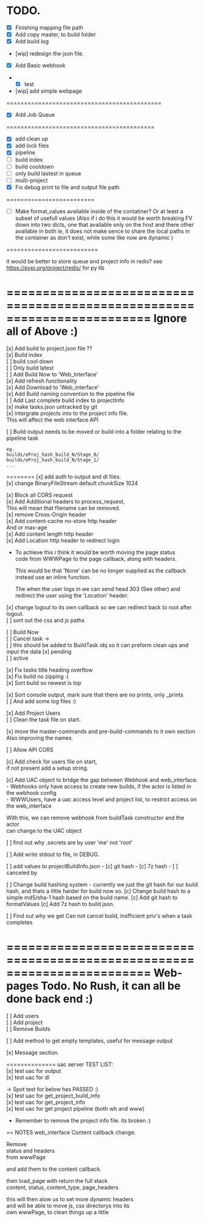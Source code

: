 # TODO.

- [x] Finishing mapping file path
- [x] Add copy master, to build folder
- [x] Add build log
- [wip] redesign the json file.

- [x] Add Basic webhook
- - [x] test 
- [wip] add simple webpage

============================================

- [x] Add Job Queue

==========================================
- [x] add clean up
- [x] add lock files
- [x] pipeline
- [ ] build index
- [ ] build cooldown
- [ ] only build lastest in queue
- [ ] multi-project
- [x] Fix debug print to file and output file path 

=========================

- [ ] Make format_values available inside of the contatiner?
      Or at least a subset of usefull values
      (Also if i do this it would be worth breaking FV down into two dicts,
       one that available only on the host and there other available in both
       ie, it does not make sence to share the local paths in the container
       as don't exist, while some like now are dynamic )

==========================

it would be better to store queue and project info in redis?
see https://pypi.org/project/redis/ for py lib

========================================================================
Ignore all of Above :)
========================================================================

[x] Add build to project.json file  ??  
[x] Build index  
[ ] build cool down  
[ ] Only build latest  
[ ] Add Build Now to 'Web_Interface'  
[x] Add refresh functionality  
[x] Add Download to 'Web_interface'  
[x] Add Build naming convention to the pipeline file  
[ ] Add Last complete build index to projectInfo   
[x] make tasks.json untracked by git   
[x] intergrate projects into to the project info file.  
    This will affect the web interface API    
    
[ ] Build output needs to be moved or build into a folder relating to the pipeline task
```
eg.
builds/eProj_hash_build_N/Stage_0/
builds/eProj_hash_build_N/Stage_1/
... 
```
    
========
[x] add auth to output and dl files.  
[x] change BinaryFileStream default chunkSize 1024  

[x] Block all CORS request  
[x] Add Additional headers to process_request,  
    This will mean that filename can be removed.  
[x] remove Cross-Origin header  
[x] Add content-cache no-store http header   
    And or max-age  
[x] Add content length http header  
[x] Add Location http header to redirect login  
  - To achieve this i think it would be worth moving the page status   
    code from WWWPage to the page callback, along with headers.  
    
    This would be that 'None' can be no longer supplied as the callback  
    instead use an inline function.  
    
    The when the user logs in we can send head 303 (See other) and  
    redirect the user using the 'Location' header.  

[x] change logout to its own callback so we can redirect back to root after logout.   
[ ] sort out the css and js paths  

[ ] Build Now  
[ ] Cancel task ->   
    [ ] this should be added to BuildTask obj so it can preform clean ups and input the data
    [x] pending    
    [ ] active  

[x] Fix tasks title heading overflow  
[x] Fix build no zipping :(  
[x] Sort build so newest is top  

[x] Sort console output, mark sure that there are no prints, only _prints  
[ ] And add some log files :)  

[x] Add Project Users  
[ ] Clean the task file on start.  

[x] move the master-commands and pre-build-commands to it own section  
    Also improving the names.  
    
[ ] Allow API CORS  
    
[c] Add check for users file on start,  
    if not present add a setup string.  
    
[c] Add UAC object to bridge the gap between Webhook and web_interface.  
    - Webhooks only have access to create new builds, if the actor is listed in the webhook config  
    - WWWUsers, have a uac access level and project list, to restrict access on the web_interface  
    
With this, we can remove webhook from buildTask constructor and the actor  
can change to the UAC object  

[ ] find out why .secrets are by user 'me' not 'root'  

[ ] Add write stdout to file, in DEBUG.  

[ ] add values to projectBuildInfo.json
    - [c] git hash
    - [c] 7z hash
    - [ ] canceled by 

[ ] Change build hashing system
    - currently we just the git hash for our build hash, and thats a little harder for build now so.
    [c] Change build hash to a simple md5/sha-1 hash based on the build name.
    [c] Add git hash to formatValues
    [c] Add 7z hash to build json.

[ ] Find out why we get Can not cancel build, insfficient priv's when a task completes

========================================================================
Web-pages Todo. No Rush, it can all be done back end :)
========================================================================
[ ] Add users  
[ ] Add project  
[ ] Remove Builds  

[ ] Add method to get empty templates, useful for message output  

[x] Message section.  

============== uac server TEST LIST:  
[x] test uac for output  
[x] test uac for dl  

-> Spot test for below has PASSED :)  
[x] test uac for get_project_build_info  
[x] test uac for get_project_info  
[x] test uac for get project pipeline (both wh and www)  

- Remember to remove the project info file. its broken :)   

== NOTES web_interface Content callback change.  

Remove  
status and headers   
from wwwPage  

and add them to the content callback.  

then load_page with return the full stack  
content, status, content_type, page_headers  

this will then alow us to set more dynamic headers   
and will be able to move js, css directorys into its   
own wwwPage, to clean things up a little  
 